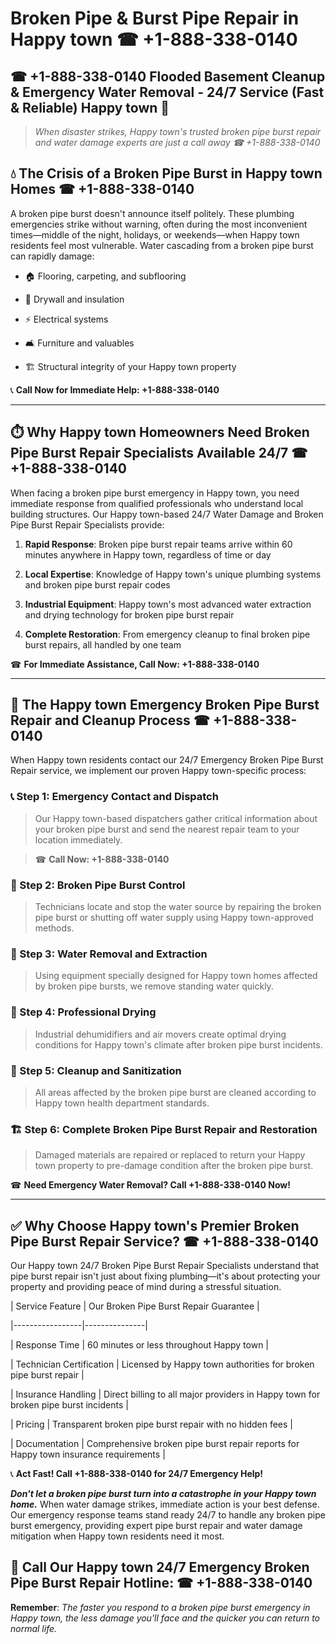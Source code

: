# Broken Pipe & Burst Pipe Repair in Happy town ☎ +1-888-338-0140  
## ☎ +1-888-338-0140 Flooded Basement Cleanup & Emergency Water Removal - 24/7 Service (Fast & Reliable) Happy town 🚨  

> *When disaster strikes, Happy town's trusted broken pipe burst repair and water damage experts are just a call away ☎ +1-888-338-0140*  

## 💧 The Crisis of a Broken Pipe Burst in Happy town Homes ☎ +1-888-338-0140  

A broken pipe burst doesn't announce itself politely. These plumbing emergencies strike without warning, often during the most inconvenient times—middle of the night, holidays, or weekends—when Happy town residents feel most vulnerable. Water cascading from a broken pipe burst can rapidly damage:  

* 🏠 Flooring, carpeting, and subflooring  
* 🧱 Drywall and insulation  
* ⚡ Electrical systems  
* 🛋️ Furniture and valuables  
* 🏗️ Structural integrity of your Happy town property  

📞 **Call Now for Immediate Help: +1-888-338-0140**  

---  

## ⏱️ Why Happy town Homeowners Need Broken Pipe Burst Repair Specialists Available 24/7 ☎ +1-888-338-0140  

When facing a broken pipe burst emergency in Happy town, you need immediate response from qualified professionals who understand local building structures. Our Happy town-based 24/7 Water Damage and Broken Pipe Burst Repair Specialists provide:  

1. **Rapid Response**: Broken pipe burst repair teams arrive within 60 minutes anywhere in Happy town, regardless of time or day  
2. **Local Expertise**: Knowledge of Happy town's unique plumbing systems and broken pipe burst repair codes  
3. **Industrial Equipment**: Happy town's most advanced water extraction and drying technology for broken pipe burst repair  
4. **Complete Restoration**: From emergency cleanup to final broken pipe burst repairs, all handled by one team  

☎ **For Immediate Assistance, Call Now: +1-888-338-0140**  

---  

## 🔧 The Happy town Emergency Broken Pipe Burst Repair and Cleanup Process ☎ +1-888-338-0140  

When Happy town residents contact our 24/7 Emergency Broken Pipe Burst Repair service, we implement our proven Happy town-specific process:  

### 📞 Step 1: Emergency Contact and Dispatch  
> Our Happy town-based dispatchers gather critical information about your broken pipe burst and send the nearest repair team to your location immediately.  
> ☎ **Call Now: +1-888-338-0140**  

### 🚿 Step 2: Broken Pipe Burst Control  
> Technicians locate and stop the water source by repairing the broken pipe burst or shutting off water supply using Happy town-approved methods.  

### 🌊 Step 3: Water Removal and Extraction  
> Using equipment specially designed for Happy town homes affected by broken pipe bursts, we remove standing water quickly.  

### 💨 Step 4: Professional Drying  
> Industrial dehumidifiers and air movers create optimal drying conditions for Happy town's climate after broken pipe burst incidents.  

### 🧼 Step 5: Cleanup and Sanitization  
> All areas affected by the broken pipe burst are cleaned according to Happy town health department standards.  

### 🏗️ Step 6: Complete Broken Pipe Burst Repair and Restoration  
> Damaged materials are repaired or replaced to return your Happy town property to pre-damage condition after the broken pipe burst.  

☎ **Need Emergency Water Removal? Call +1-888-338-0140 Now!**  

---  

## ✅ Why Choose Happy town's Premier Broken Pipe Burst Repair Service? ☎ +1-888-338-0140  

Our Happy town 24/7 Broken Pipe Burst Repair Specialists understand that pipe burst repair isn't just about fixing plumbing—it's about protecting your property and providing peace of mind during a stressful situation.  

| Service Feature | Our Broken Pipe Burst Repair Guarantee |  
|-----------------|---------------|  
| Response Time | 60 minutes or less throughout Happy town |  
| Technician Certification | Licensed by Happy town authorities for broken pipe burst repair |  
| Insurance Handling | Direct billing to all major providers in Happy town for broken pipe burst incidents |  
| Pricing | Transparent broken pipe burst repair with no hidden fees |  
| Documentation | Comprehensive broken pipe burst repair reports for Happy town insurance requirements |  

📞 **Act Fast! Call +1-888-338-0140 for 24/7 Emergency Help!**  

***Don't let a broken pipe burst turn into a catastrophe in your Happy town home.*** When water damage strikes, immediate action is your best defense. Our emergency response teams stand ready 24/7 to handle any broken pipe burst emergency, providing expert pipe burst repair and water damage mitigation when Happy town residents need it most.  

## 📱 Call Our Happy town 24/7 Emergency Broken Pipe Burst Repair Hotline: ☎ +1-888-338-0140  

**Remember**: *The faster you respond to a broken pipe burst emergency in Happy town, the less damage you'll face and the quicker you can return to normal life.*
